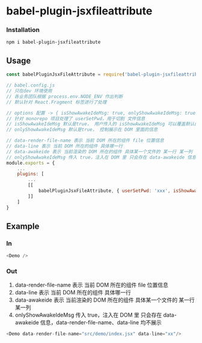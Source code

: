 # babel-plugin-jsxfileattribute

### Installation

`npm i babel-plugin-jsxfileattribute`

## Usage

```javascript
const babelPluginJsxFileAttribute = require('babel-plugin-jsxfileattribute');

// babel.config.js
// 只在dev 环境使用
// 各业务团队根据 process.env.NODE_ENV 作出判断
// 默认针对 React.Fragment 标签进行了处理

// options 配置 -> { isShowAwakeIdeMsg: true, onlyShowAwakeIdeMsg: true }
// 针对 monorepo 项目处理了 userSetPwd，用于切割 文件信息
// isShowAwakeIdeMsg 默认是true， 用户传入的 isShowAwakeIdeMsg 可以覆盖默认的 true
// onlyShowAwakeIdeMsg 默认是true， 控制展示在 DOM 里面的信息

// data-render-file-name 表示 当前 DOM 所在的组件 file 位置信息
// data-line 表示 当前 DOM 所在的组件 具体哪一行
// data-awakeide 表示 当前渲染的 DOM 所在的组件 具体某一个文件的 某一行 某一列
// onlyShowAwakeIdeMsg 传入 true，注入在 DOM 里 只会存在 data-awakeide 信息，data-render-file-name、data-line 均不展示
module.exports = {
    ...
    plugins: [
        ...
        [[
            babelPluginJsxFileAttribute, { userSetPwd: 'xxx', isShowAwakeIdeMsg: true, onlyShowAwakeIdeMsg: true }
        ]]
    ]
}
```

## Example

### In

```javascript
<Demo />
```

### Out
1. data-render-file-name 表示 当前 DOM 所在的组件 file 位置信息
2. data-line 表示 当前 DOM 所在的组件 具体哪一行
2. data-awakeide 表示 当前渲染的 DOM 所在的组件 具体某一个文件的 某一行 某一列
4. onlyShowAwakeIdeMsg 传入 true，注入在 DOM 里 只会存在 data-awakeide 信息，data-render-file-name、data-line 均不展示
```javascript
<Demo data-render-file-name="src/demo/index.jsx" data-line="xx"/>
```
